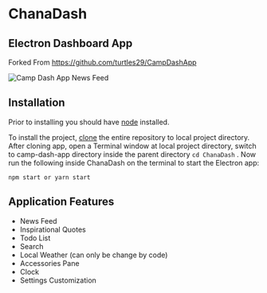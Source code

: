 # ChanaDash
## Electron Dashboard App

Forked From https://github.com/turtles29/CampDashApp

![Camp Dash App News Feed](https://user-images.githubusercontent.com/25330153/30680992-783bfa84-9e68-11e7-8a92-88daf75a667e.gif)

## Installation

Prior to installing you should have [node](https://nodejs.org/en/) installed.

To install the project, [clone](https://help.github.com/articles/cloning-a-repository/) the entire repository to local project directory. After cloning app, open a Terminal window at local project directory, switch to camp-dash-app directory inside the parent directory `cd ChanaDash` . Now run the following inside ChanaDash on the terminal to start the Electron app:
```
npm start or yarn start
```

## Application Features

* News Feed
* Inspirational Quotes
* Todo List
* Search
* Local Weather (can only be change by code)
* Accessories Pane
* Clock
* Settings Customization
